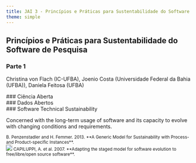 ```yaml
---
title: JAI 3 - Princípios e Práticas para Sustentabilidade do Software de Pesquisa - Parte 1
theme: simple
---
```


<!-- -------------------------------- -->
<section>

## Princípios e Práticas para Sustentabilidade do Software de Pesquisa
### Parte 1

Christina von Flach (IC-UFBA), Joenio Costa (Universidade Federal da Bahia (UFBA)), Daniela Feitosa (UFBA)

</section>

<!-- -------------------------------- -->
<section>
### Ciência Aberta


</section>


<!-- -------------------------------- -->
<section>
### Dados Abertos

</section>

<!-- -------------------------------- -->
<section>

</section>

<!-- -------------------------------- -->
<section>

</section>

<!-- -------------------------------- -->
<section>

</section>

<!-- -------------------------------- -->
<section>
### Software Technical Sustainability

Concerned with the long-term usage of software and its capacity to evolve with
changing conditions and requirements.

<small class="cite">
B. Penzenstadler and H. Femmer. 2013.
**A Generic Model for Sustainability with Process- and Product-specific Instances**.
</small>
</section>

<!-- -------------------------------- -->
<section>
<img src="/files/staged-model-foss-cycle-en.png" style="box-shadow:0px 0px 2px gray;background:white" />

<small class="cite">
CAPILUPPI, A. et al. 2007.
**Adapting the staged model for software evolution to free/libre/open source software**.
</small>
</section>

<!-- -------------------------------- -->
<section>

</section>

